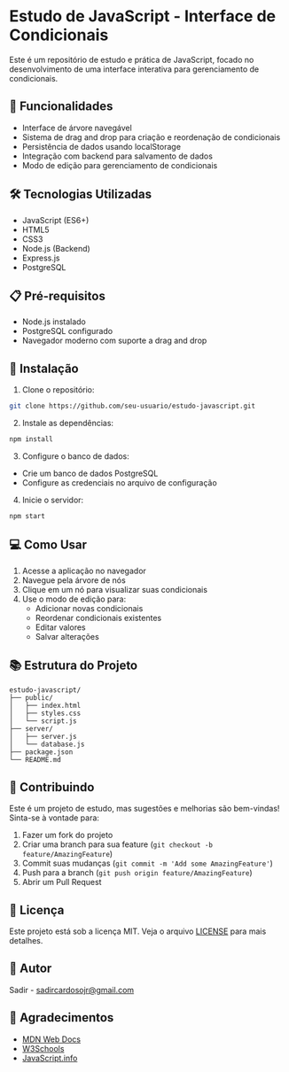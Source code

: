 # Estudo de JavaScript - Interface de Condicionais

Este é um repositório de estudo e prática de JavaScript, focado no desenvolvimento de uma interface interativa para gerenciamento de condicionais.

## 🚀 Funcionalidades

- Interface de árvore navegável
- Sistema de drag and drop para criação e reordenação de condicionais
- Persistência de dados usando localStorage
- Integração com backend para salvamento de dados
- Modo de edição para gerenciamento de condicionais

## 🛠️ Tecnologias Utilizadas

- JavaScript (ES6+)
- HTML5
- CSS3
- Node.js (Backend)
- Express.js
- PostgreSQL

## 📋 Pré-requisitos

- Node.js instalado
- PostgreSQL configurado
- Navegador moderno com suporte a drag and drop

## 🔧 Instalação

1. Clone o repositório:
```bash
git clone https://github.com/seu-usuario/estudo-javascript.git
```

2. Instale as dependências:
```bash
npm install
```

3. Configure o banco de dados:
- Crie um banco de dados PostgreSQL
- Configure as credenciais no arquivo de configuração

4. Inicie o servidor:
```bash
npm start
```

## 💻 Como Usar

1. Acesse a aplicação no navegador
2. Navegue pela árvore de nós
3. Clique em um nó para visualizar suas condicionais
4. Use o modo de edição para:
   - Adicionar novas condicionais
   - Reordenar condicionais existentes
   - Editar valores
   - Salvar alterações

## 📚 Estrutura do Projeto

```
estudo-javascript/
├── public/
│   ├── index.html
│   ├── styles.css
│   └── script.js
├── server/
│   ├── server.js
│   └── database.js
├── package.json
└── README.md
```

## 🤝 Contribuindo

Este é um projeto de estudo, mas sugestões e melhorias são bem-vindas! Sinta-se à vontade para:

1. Fazer um fork do projeto
2. Criar uma branch para sua feature (`git checkout -b feature/AmazingFeature`)
3. Commit suas mudanças (`git commit -m 'Add some AmazingFeature'`)
4. Push para a branch (`git push origin feature/AmazingFeature`)
5. Abrir um Pull Request

## 📝 Licença

Este projeto está sob a licença MIT. Veja o arquivo [LICENSE](LICENSE) para mais detalhes.

## 👤 Autor

Sadir - [sadircardosojr@gmail.com](mailto:sadircardosojr@gmail.com)

## 🙏 Agradecimentos

- [MDN Web Docs](https://developer.mozilla.org/)
- [W3Schools](https://www.w3schools.com/)
- [JavaScript.info](https://javascript.info/) 